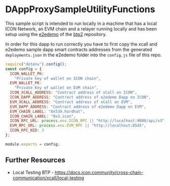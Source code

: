 # DAppProxySampleUtilityFunctions

This sample script is intended to run locally in a machine that has a local ICON Network, an EVM chain and a relayer running locally and has been setup using the [e2edemo](https://github.com/icon-project/btp2/tree/main/e2edemo) of the [btp2](https://github.com/icon-project/btp2) repository.

In order for this dapp to run correctly you have to first copy the xcall and e2edemo sample dapp smart contracts addresses from the generated `deployments.json` in the e2edemo folder into the `config.js` file of this repo.

```js
require("dotenv").config();
const config = {
  ICON_WALLET_PK:
    "Private key of wallet on ICON chain",
  EVM_WALLET_PK:
    "Private Key of wallet on EVM chain",
  ICON_XCALL_ADDRESS: "Contract address of xCall on ICON",
  ICON_DAPP_ADDRESS: "Contract address of e2edemo Dapp on ICON",
  EVM_XCALL_ADDRESS: "Contract address of xCall on EVM",
  EVM_DAPP_ADDRESS: "Contract address of e2edemo Dapp on EVM",
  EVM_CHAIN_LABEL: "0x539.hardhat",
  ICON_CHAIN_LABEL: "0x3.icon",
  ICON_RPC_URL: process.env.ICON_RPC || "http://localhost:9080/api/v3",
  EVM_RPC_URL: process.env.EVM_RPC || "http://localhost:8545",
  ICON_RPC_NID: 3
};

module.exports = config;
```

## Further Resources
* Local Testing BTP - https://docs.icon.community/cross-chain-communication/xcall/local-testing
